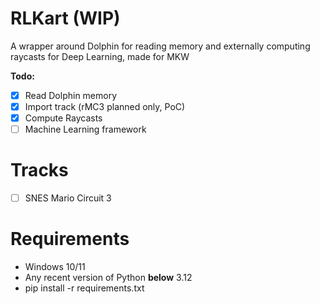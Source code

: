 # RLKart (WIP)
 A wrapper around Dolphin for reading memory and externally computing raycasts for Deep Learning, made for MKW

**Todo:**
 - [x] Read Dolphin memory
 - [x] Import track (rMC3 planned only, PoC)
 - [x] Compute Raycasts
 - [ ] Machine Learning framework
 
 # Tracks
 - [ ] SNES Mario Circuit 3

# Requirements
- Windows 10/11
- Any recent version of Python **below** 3.12
- pip install -r requirements.txt
